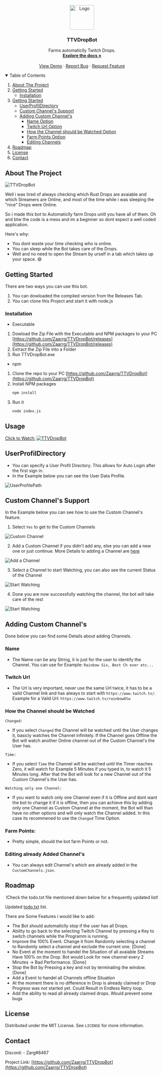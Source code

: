 



<!-- PROJECT SHIELDS -->
<!--
*** I'm using markdown "reference style" links for readability.
*** Reference links are enclosed in brackets [ ] instead of parentheses ( ).
*** See the bottom of this document for the declaration of the reference variables
*** for contributors-url, forks-url, etc. This is an optional, concise syntax you may use.
*** https://www.markdownguide.org/basic-syntax/#reference-style-links
-->


<!-- PROJECT LOGO -->
<br />
<p align="center">
  <a href="https://github.com/Zaarrg/TTVDropBot/README.md">
    <img src="twitch.ico" alt="Logo" width="80" height="80">
  </a>

  <h3 align="center">TTVDropBot</h3>

  <p align="center">
    Farms automaticlly Twitch Drops.
    <br />
    <a href="#about-the-project"><strong>Explore the docs »</strong></a>
    <br />
    <br />
    <a href="http://www.youtube.com/watch?v=1K81IqelmtI">View Demo</a>
    ·
    <a href="https://github.com/Zaarrg/TTVDropBot/issues">Report Bug</a>
    ·
    <a href="https://github.com/Zaarrg/TTVDropBot/issues">Request Feature</a>
  </p>
</p>



<!-- TABLE OF CONTENTS -->
<details open="open">
  <summary>Table of Contents</summary>
  <ol>
    <li>
      <a href="#about-the-project">About The Project</a>
    </li>
    <li>
      <a href="#getting-started">Getting Started</a>
      <ul>
        <li><a href="#installation">Installation</a></li>
      </ul>
    </li>
        <li>
      <a href="#usage">Getting Started</a>
      <ul>
        <li><a href="#UserProfilDirectory">UserProfilDirectory</a></li>
        <li><a href="#Custom-Channel's-Support">Custom Channel's Support</a></li>
        <li>
          <a href="#adding-custom-channels">Adding Custom Channel's</a>
          <ul>
            <li><a href="#Name">Name Option</a></li>
            <li><a href="#Twitch-Url">Twitch Url Option</a></li>
            <li><a href="#How-the-Channel-should-be-Watched">How the Channel should be Watched Option</a></li>
            <li><a href="#Farm-Points">Farm Points Option</a></li>
            <li><a href="#Editing-already-Added-Channel's">Editing Channels</a></li>
          </ul>
        </li>
      </ul>
    </li>
    <li><a href="#roadmap">Roadmap</a></li>
    <li><a href="#license">License</a></li>
    <li><a href="#contact">Contact</a></li>
  </ol>
</details>



<!-- ABOUT THE PROJECT -->
## About The Project

![TTVDropBot](https://i.imgur.com/aHaY9la.jpg "TTVDropBot")

Well i was tired of always checking which Rust Drops are avaiable and which Streamers are Online, and most of the time while i was sleeping the "nice" Drops were Online.

So i made this bot to Automaticlly farm Drops unitl you have all of them. Oh and btw the code is a mess and im a beginner so dont expect a well coded application.

Here's why:
* You dont waste your time checking who is online.
* You can sleep while the Bot takes care of the Drops.
* Well and no need to open the Stream by urself in a tab which takes up your space. :smile:





<!-- GETTING STARTED -->
## Getting Started

There are two ways you can use this bot.
1. You can dowloaded the compiled version from the Releases Tab.
2. You can clone this Project and start it with node.js

### Installation

* Executable
1. Dowload the Zip File with the Executable and NPM packages to your PC [https://github.com/Zaarrg/TTVDropBot/releases](https://github.com/Zaarrg/TTVDropBot/releases)
2. Extract the Zip File into a Folder
3. Run TTVDropBot.exe


* npm
1. Clone the repo to your PC [https://github.com/Zaarrg/TTVDropBot](https://github.com/Zaarrg/TTVDropBot)
2. Install NPM packages
   ```sh
   npm install
   ```
3. Run it
   ```sh
   node index.js
   ```




<!-- USAGE EXAMPLES -->
## Usage

[Click to Watch:](http://www.youtube.com/watch?v=1K81IqelmtI)
[![TTVDropBot](https://i.imgur.com/c5eOxWF.png)](http://www.youtube.com/watch?v=1K81IqelmtI "TTVDropBot for Rust")


## UserProfilDirectory

- You can specify a User Profil Directory. This allows for Auto Login after the first sign in.  
- In the Example below you can see the User Data Profile.

![UserProfilePath](https://i.imgur.com/9D4LlXT.png)

## Custom Channel's Support

In the Example below you can see how to use the Custom Channel's feature.

1. Select `Yes` to get to the Custom Channels
 
![Custom Channel](https://i.imgur.com/6DB4u1X.png)

2. Add a Custom Channel if you didn't add any, else you can add a new one or just continue. More Details to adding a Channel are [here](          https://github.com/Zaarrg/TTVDropBot#adding-custom-channels)

![Add a Channel](https://i.imgur.com/0XoB7uD.png)

3. Select a Channel to start Watching, you can also see the current Status of the Channel 

![Start Watching](https://i.imgur.com/bli9yeL.png)

4. Done you are now successfully watching the channel, the bot will take care of the rest 

![Start Watching](https://i.imgur.com/r2skvhZ.png)


## Adding Custom Channel's

Done below you can find some Details about adding Channels.

### Name
- The Name can be any String, it is just for the user to identify the Channel. You can use for Example: `Rainbow Six, Best Ch ever etc...`

### Twitch Url
- The Url is very important, never use the same Url twice, it has to be a vaild Channel link and has always to start with `https://www.twitch.tv/`. Example for a Vaild Url: `https://www.twitch.tv/rainbow6tw`

### How the Channel should be Watched
`Changed:`
- If you select `Changed` the Channel will be watched until the User changes it, basicly watches the Channel infinitely. If the Channel goes Offline the Bot will watch another Online channel out of the Custom Channel's the User has.

`Time: `
- If you select `Time` the Channel will be watched until the Timer reaches Zero, it will watch for Example 5 Minutes if you typed in, to watch it 5 Minutes long. After that the Bot will look for a new Channel out of the Custom Channel's the User has.

`Watching only one Channel: `
- If you want to watch only one Channel even if it is Offline and dont want the bot to change it if it is offline, then you can achieve this by adding only one Channel as Custom Channel at the moment, the Bot will than have no other options and will only watch the Channel added. In this case its recommened to use the `Changed` Time Option.

### Farm Points:
- Pretty simple, should the bot farm Points or not.

### Editing already Added Channel's
- You can always edit Channel's which are already added in the `CustomChannels.json`.

<!-- ROADMAP -->
## Roadmap

<p align="center">!Check the todo.txt file mentioned down below for a frequently updated list!</p>

Updated [todo.txt](https://github.com/Zaarrg/TTVDropBot/blob/main/src/todo) list.

There are Some Features i would like to add:
* The Bot should automaticlly stop if the user has all Drops.
* Ability to go back to the selecting Twitch Channel by pressing a Key to switch channels while the Programm is running.
* Improve the 100% Event. Change it from Randomly selecting a channel to Randomly select a channel and exclude the current one. [Done] 
* No Event at the moment to handel the Situation of all avaiable Streams Have 100% on the Drop. Bot would Look for new channel every 2 Minutes -> Bad Performance. [Done]
* Stop the Bot by Pressing a key and not by terminating the window. [Done]
* Add a Event to handel all Channels offline Situation
* At the moment there is no difference in Drop is already claimed or Drop Progress was not started yet. Could Result in Endless Retry loop.
* Add the ability to read all already claimed drops. Would prevent some bugs


<!-- LICENSE -->
## License

Distributed under the MIT License. See `LICENSE` for more information.



<!-- CONTACT -->
## Contact

Discord: - Zarg#8467

Project Link: [https://github.com/Zaarrg/TTVDropBot](https://github.com/Zaarrg/TTVDropBot)



